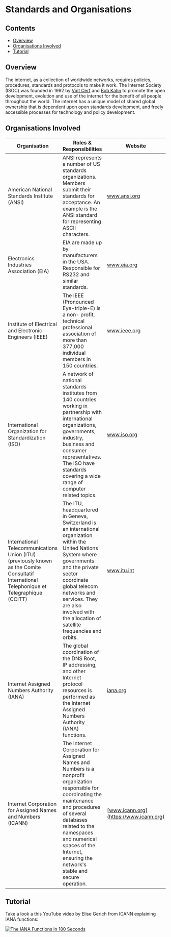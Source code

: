 <!--PROPS
{
    "estTime": 10
}
-->

# Standards and Organisations



<!--TOC_START-->
## Contents
- [Overview](#overview)
- [Organisations Involved](#organisations-involved)
- [Tutorial](#tutorial)

<!--TOC_END-->
## Overview
The internet, as a collection of worldwide networks, requires policies, procedures, standards and protocols to make it work.
The Internet Society (ISOC) was founded in 1992 by [Vint Cerf](https://en.wikipedia.org/wiki/Vint_Cerf) and [Bob Kahn](https://en.wikipedia.org/wiki/Bob_Kahn) to promote the open development, evolution and use of the internet for the benefit of all people throughout the world.
The internet has a unique model of shared global ownership that is dependent upon open standards development, and freely accessible processes for technology and policy development. 

## Organisations Involved
| Organisation | Roles & Responsibilities | Website |
|--------------|--------------------------|---------|
American National Standards Institute (ANSI) | ANSI represents a number of US standards organizations. Members submit their standards for acceptance. An example is the ANSI standard for representing ASCII characters. | www.ansi.org |
| Electronics Industries Association (EIA) | EIA are made up by manufacturers in the USA. Responsible for RS232 and similar standards. | www.eia.org |
| Institute of Electrical and Electronic Engineers (IEEE) | The IEEE (Pronounced Eye-triple-E) is a non- profit, technical professional association of more than 377,000 individual members in 150 countries. | www.ieee.org |
| International Organization for Standardization (ISO)| A network of national standards institutes from 140 countries working in partnership with international organizations, governments, industry, business and consumer representatives. The ISO have standards covering a wide range of computer related topics. | www.iso.org |
| International Telecommunications Union (ITU) (previously known as the Comite Consultatif International Telephonique et Telegraphique (CCITT) | The ITU, headquartered in Geneva, Switzerland is an international organization within the United Nations System where governments and the private sector coordinate global telecom networks and services. They are also involved with the allocation of satellite frequencies and orbits. | www.itu.int |
| Internet Assigned Numbers Authority (IANA) | The global coordination of the DNS Root, IP addressing, and other Internet protocol resources is performed as the Internet Assigned Numbers Authority (IANA) functions. | [iana.org](https://iana.org) |
| Internet Corporation for Assigned Names and Numbers (ICANN) | The Internet Corporation for Assigned Names and Numbers is a nonprofit organization responsible for coordinating the maintenance and procedures of several databases related to the namespaces and numerical spaces of the Internet, ensuring the network's stable and secure operation. | [www.icann.org](https://www.icann.org) |

## Tutorial
Take a look a this YouTube video by Elise Gerich from ICANN explaining IANA functions:

[![The IANA Functions in 180 Seconds](https://img.youtube.com/vi/D__mAX-2sXo/0.jpg)](https://www.youtube.com/watch?v=D__mAX-2sXo)
